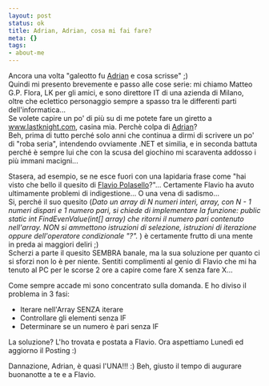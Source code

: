```yaml
--- 
layout: post
status: ok
title: Adrian, Adrian, cosa mi fai fare?
meta: {}
tags: 
- about-me
---
```

 Ancora una volta "galeotto fu <a href="http://www.ugidotnet.org/7322.blog">Adrian</a> e cosa scrisse" ;)  
Quindi mi presento brevemente e passo alle cose serie: mi chiamo Matteo G.P. Flora, LK per gli amici, e sono direttore IT di una azienda di Milano, oltre che eclettico personaggio sempre a spasso tra le differenti parti dell'informatica...  
Se volete capire un po' di più su di me potete fare un giretto a <a href="http://www.lastknight.com/">www.lastknight.com</a>, casina mia. Perchè colpa di <a href="http://www.ugidotnet.org/7322.blog">Adrian</a>?  
Beh, prima di tutto perché solo anni che continua a dirmi di scrivere un po' di "roba seria", intendendo ovviamente .NET et similia, e in seconda battuta perché è sempre lui che con la scusa del giochino mi scaraventa addosso i più immani macigni...  
  
Stasera, ad esempio, se ne esce fuori con una lapidaria frase come "hai visto che bello il quesito di <a href="http://www.ugidotnet.org/5148.blog">Flavio Polasello</a>?"... Certamente Flavio ha avuto ultimamente problemi di indigestione... O una vena di sadismo...  
Si, perché il suo quesito (<i>Dato un array di N numeri interi, array, con N - 1 numeri dispari e 1 numero pari, si chiede di implementare la funzione: public static int FindEvenValue(int[] array) che ritorni il numero pari contenuto nell'array. NON si ammettono istruzioni di selezione, istruzioni di iterazione oppure dell'operatore condizionale "?". </i>) è certamente frutto di una mente in preda ai maggiori deliri ;)  
Scherzi a parte il quesito SEMBRA banale, ma la sua soluzione per quanto ci si sforzi non lo è per niente. Sentiti complimenti al genio di Flavio che mi ha tenuto al PC per le scorse 2 ore a capire come fare X senza fare X...  
  
Come sempre accade mi sono concentrato sulla domanda. E ho diviso il problema in 3 fasi:  
* Iterare nell'Array SENZA iterare
* Controllare gli elementi senza IF
* Determinare se un numero è pari senza IF 
 
La soluzione? L'ho trovata e postata a Flavio. Ora aspettiamo Lunedì ed aggiorno il Posting :)  
  
Dannazione, Adrian, è quasi l'UNA!!!  :) Beh, giusto il tempo di augurare buonanotte a te e a Flavio.
